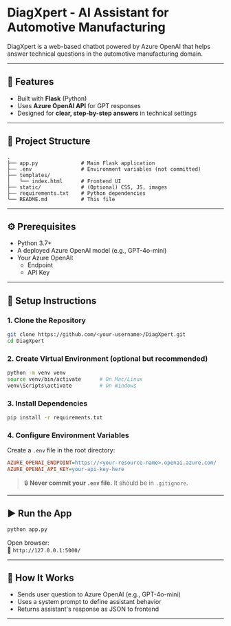 
# DiagXpert - AI Assistant for Automotive Manufacturing

DiagXpert is a web-based chatbot powered by Azure OpenAI that helps answer technical questions in the automotive manufacturing domain.

---

## 🚀 Features

- Built with **Flask** (Python)
- Uses **Azure OpenAI API** for GPT responses
- Designed for **clear, step-by-step answers** in technical settings

---

## 📁 Project Structure

```
.
├── app.py              # Main Flask application
├── .env                # Environment variables (not committed)
├── templates/
│   └── index.html      # Frontend UI
├── static/             # (Optional) CSS, JS, images
├── requirements.txt    # Python dependencies
└── README.md           # This file
```

---

## ⚙️ Prerequisites

- Python 3.7+
- A deployed Azure OpenAI model (e.g., GPT-4o-mini)
- Your Azure OpenAI:
  - Endpoint
  - API Key

---

## 🧪 Setup Instructions

### 1. Clone the Repository

```bash
git clone https://github.com/<your-username>/DiagXpert.git
cd DiagXpert
```

### 2. Create Virtual Environment (optional but recommended)

```bash
python -m venv venv
source venv/bin/activate      # On Mac/Linux
venv\Scripts\activate         # On Windows
```

### 3. Install Dependencies

```bash
pip install -r requirements.txt
```

### 4. Configure Environment Variables

Create a `.env` file in the root directory:

```ini
AZURE_OPENAI_ENDPOINT=https://<your-resource-name>.openai.azure.com/
AZURE_OPENAI_API_KEY=your-api-key-here
```

> 🔒 **Never commit your `.env` file.** It should be in `.gitignore`.

---

## ▶️ Run the App

```bash
python app.py
```

Open browser:  
📍 `http://127.0.0.1:5000/`

---

## 🧠 How It Works

- Sends user question to Azure OpenAI (e.g., GPT-4o-mini)
- Uses a system prompt to define assistant behavior
- Returns assistant's response as JSON to frontend

---


